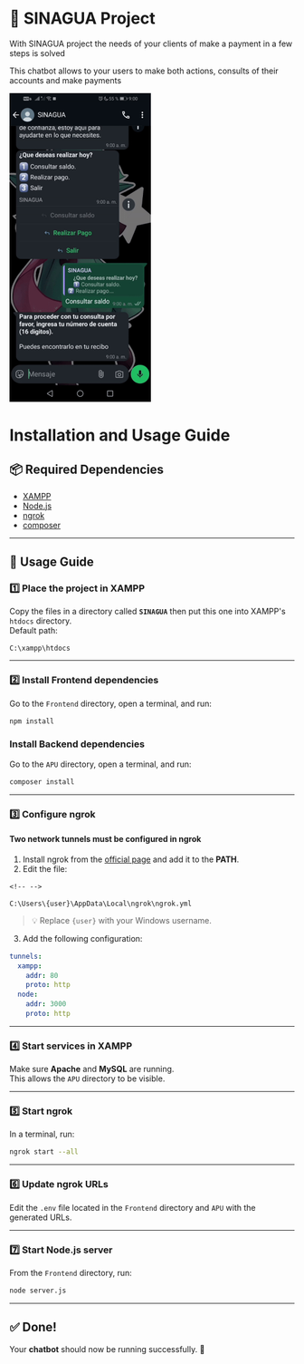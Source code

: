 # 🤖 SINAGUA Project

With SINAGUA project the needs of your clients of make a payment
in a few steps is solved

This chatbot allows to your users to make both actions, consults of their accounts
and make payments

<img src="docs/assets/demo_consulta.gif" alt="Demo del chatbot" width="250"/>

# Installation and Usage Guide

## 📦 Required Dependencies

-   [XAMPP](https://www.apachefriends.org/index.html)
-   [Node.js](https://nodejs.org/)
-   [ngrok](https://ngrok.com/downloads/windows)
-   [composer](https://getcomposer.org/Composer-Setup.exe)

------------------------------------------------------------------------

## 📖 Usage Guide

### 1️⃣ Place the project in XAMPP

Copy the files in a directory called **`SINAGUA`** then put this one into XAMPP's `htdocs`
directory.\
Default path:

    C:\xampp\htdocs

------------------------------------------------------------------------

### 2️⃣ Install Frontend dependencies

Go to the `Frontend` directory, open a terminal, and run:

``` bash
npm install
```

### Install Backend dependencies

Go to the `APU` directory, open a terminal, and run:

``` bash
composer install
```

------------------------------------------------------------------------

### 3️⃣ Configure ngrok

#### Two network tunnels must be configured in ngrok

1.  Install ngrok from the [official
    page](https://ngrok.com/downloads/windows) and add it to the
    **PATH**.
2.  Edit the file:

```{=html}
<!-- -->
```
    C:\Users\{user}\AppData\Local\ngrok\ngrok.yml

> 💡 Replace `{user}` with your Windows username.

3.  Add the following configuration:

``` yaml
tunnels:
  xampp:
    addr: 80
    proto: http
  node:
    addr: 3000
    proto: http
```

------------------------------------------------------------------------

### 4️⃣ Start services in XAMPP

Make sure **Apache** and **MySQL** are running.\
This allows the `APU` directory to be visible.

------------------------------------------------------------------------

### 5️⃣ Start ngrok

In a terminal, run:

``` bash
ngrok start --all
```

------------------------------------------------------------------------

### 6️⃣ Update ngrok URLs

Edit the `.env` file located in the `Frontend` directory and `APU` with the
generated URLs.

------------------------------------------------------------------------

### 7️⃣ Start Node.js server

From the `Frontend` directory, run:

``` bash
node server.js
```

------------------------------------------------------------------------

## ✅ Done!

Your **chatbot** should now be running successfully. 🚀